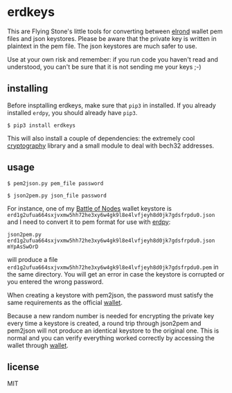 # erdkeys

This are Flying Stone's little tools for converting between [elrond](https://elrond.com) wallet pem files and json 
keystores. Please be aware that the private key is written in plaintext in the pem file. The json 
keystores are much safer to use.

Use at your own risk and remember: if you run code you haven't read and understood, you can't be 
sure that it is not sending me your keys ;-)

## installing

Before insptalling erdkeys, make sure that `pip3` in installed. If you already installed `erdpy`, you should already have `pip3`.

`$ pip3 install erdkeys`

This will also install a couple of dependencies: the extremely cool [cryptography](https://pypi.org/project/cryptography/)
library and a small module to deal with bech32 addresses. 

## usage

`$ pem2json.py pem_file password`

`$ json2pem.py json_file password` 

For instance, one of my [Battle of Nodes](https://battleofnodes.com) wallet keystore is `erd1g2ufua664sxjvxmw5hh72he3xy6w4gk9l8e4lvfjeyh8d0jk7gdsfrpdu0.json` and I need to convert it to pem format for use with [erdpy](https://github.com/ElrondNetwork/erdpy):

`json2pem.py erd1g2ufua664sxjvxmw5hh72he3xy6w4gk9l8e4lvfjeyh8d0jk7gdsfrpdu0.json mYpAsSwOrD`

will produce a file `erd1g2ufua664sxjvxmw5hh72he3xy6w4gk9l8e4lvfjeyh8d0jk7gdsfrpdu0.pem` in the same directory. You will get an error in case the keystore is corrupted or you entered the wrong password. 

When creating a keystore with pem2json, the password must satisfy the same requirements as the official [wallet](https://wallet.elrond.com).

Because a new random number is needed for encrypting the private key every time a keystore is created, a round trip through json2pem and pem2json will not produce an identical keystore to the original one. This is normal and you can verify everything worked correctly by accessing the wallet through [wallet](https://wallet.elrond.com).

## license

MIT
